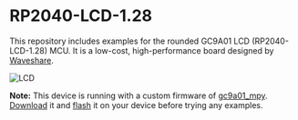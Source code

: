 # RP2040-LCD-1.28
This repository includes examples for the rounded GC9A01 LCD (RP2040-LCD-1.28) MCU. It is a low-cost, high-performance board designed by [Waveshare][RP2040-LCD-1.28-Wiki].

![LCD](https://www.waveshare.com/w/upload/3/32/RP2040-LCD-1.28.jpg)

**Note:** This device is running with a custom firmware of [gc9a01_mpy][gc9a01_mpy]. [Download][firmware] it and
[flash][raspb-pico-getting-started] it on your device before trying any examples.

[gc9a01_mpy]: <https://github.com/russhughes/gc9a01_mpy>
[firmware]: <https://github.com/russhughes/gc9a01_mpy/tree/main/firmware/RP2>
[raspb-pico-getting-started]: <https://projects.raspberrypi.org/en/projects/getting-started-with-the-pico/3>
[RP2040-LCD-1.28-Wiki]: <https://www.waveshare.com/wiki/RP2040-LCD-1.28>